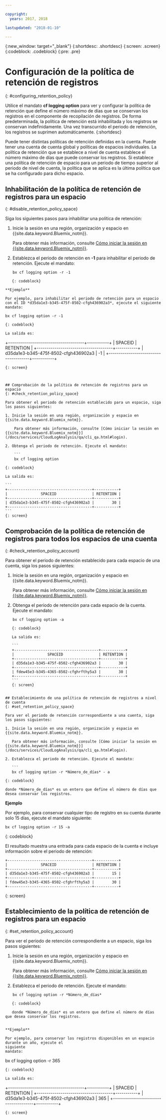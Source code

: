 ```yaml
---

copyright:
  years: 2017, 2018

lastupdated: "2018-01-10"

---
```


{:new_window: target="_blank"}
{:shortdesc: .shortdesc}
{:screen: .screen}
{:codeblock: .codeblock}
{:pre: .pre}

# Configuración de la política de retención de registros
{: #configuring_retention_policy}

Utilice el mandato **cf logging option** para ver y configurar la política de retención que define el número máximo de días que se conservan los registros en el componente de recopilación de registros. De forma predeterminada, la política de retención está inhabilitada y los registros se conservan indefinidamente. Una vez transcurrido el periodo de retención, los registros se suprimen automáticamente. 
{:shortdesc}

Puede tener distintas políticas de retención definidas en la cuenta. Puede tener una cuenta de cuenta global y políticas de espacios individuales. La política de retención que se establece a nivel de cuenta establece el número máximo de días que puede conservar los registros. Si establece una política de retención de espacio para un periodo de tiempo superior al periodo de nivel de cuenta, la política que se aplica es la última política que se ha configurado para dicho espacio. 


## Inhabilitación de la política de retención de registros para un espacio
{: #disable_retention_policy_space}

Siga los siguientes pasos para inhabilitar una política de retención:

1. Inicie la sesión en una región, organización y espacio en {{site.data.keyword.Bluemix_notm}}. 

    Para obtener más información, consulte [Cómo iniciar la sesión en {{site.data.keyword.Bluemix_notm}}](/docs/services/CloudLogAnalysis/qa/cli_qa.html#login).
    
2. Establezca el periodo de retención en **-1** para inhabilitar el periodo de retención. Ejecute el mandato:

    ```
    bx cf logging option -r -1
 ```
    {: codeblock}
    
**Ejemplo**
    
Por ejemplo, para inhabilitar el periodo de retención para un espacio con el ID *d35da1e3-b345-475f-8502-cfgh436902a3*, ejecute el siguiente mandato:

```
    bx cf logging option -r -1
 ```
{: codeblock}

La salida es:

```
+--------------------------------------+-----------+
|               SPACEID                | RETENTION |
+--------------------------------------+-----------+
| d35da1e3-b345-475f-8502-cfgh436902a3 |        -1 |
+--------------------------------------+-----------+
```
{: screen} 



## Comprobación de la política de retención de registros para un espacio
{: #check_retention_policy_space}

Para obtener el periodo de retención establecido para un espacio, siga los pasos siguientes:

1. Inicie la sesión en una región, organización y espacio en {{site.data.keyword.Bluemix_notm}}. 

    Para obtener más información, consulte [Cómo iniciar la sesión en {{site.data.keyword.Bluemix_notm}}](/docs/services/CloudLogAnalysis/qa/cli_qa.html#login).
    
2. Obtenga el periodo de retención. Ejecute el mandato:

    ```
    bx cf logging option
 ```
    {: codeblock}

    La salida es:

    ```
    +--------------------------------------+-----------+
    |               SPACEID                | RETENTION |
    +--------------------------------------+-----------+
    | d35da1e3-b345-475f-8502-cfgh436902a3 |        30 |
    +--------------------------------------+-----------+
    ```
    {: screen}
    

## Comprobación de la política de retención de registros para todos los espacios de una cuenta
{: #check_retention_policy_account}

Para obtener el periodo de retención establecido para cada espacio de una cuenta, siga los pasos siguientes:

1. Inicie la sesión en una región, organización y espacio en {{site.data.keyword.Bluemix_notm}}. 

    Para obtener más información, consulte [Cómo iniciar la sesión en {{site.data.keyword.Bluemix_notm}}](/docs/services/CloudLogAnalysis/qa/cli_qa.html#login).
    
2. Obtenga el periodo de retención para cada espacio de la cuenta. Ejecute el mandato:

    ```
    bx cf logging option -a
 ```
    {: codeblock}

    La salida es:

    ```
    +--------------------------------------+-----------+
    |               SPACEID                | RETENTION |
    +--------------------------------------+-----------+
    | d35da1e3-b345-475f-8502-cfgh436902a3 |        30 |
    +--------------------------------------+-----------+
    | fdew45e3-b345-4365-8502-cfghrfthy5a3 |        30 |
    +--------------------------------------+-----------+
    ```
    {: screen}
    

## Establecimiento de una política de retención de registros a nivel de cuenta
{: #set_retention_policy_space}

Para ver el periodo de retención correspondiente a una cuenta, siga los pasos siguientes:

1. Inicie la sesión en una región, organización y espacio en {{site.data.keyword.Bluemix_notm}}. 

    Para obtener más información, consulte [Cómo iniciar la sesión en {{site.data.keyword.Bluemix_notm}}](/docs/services/CloudLogAnalysis/qa/cli_qa.html#login).
    
2. Establezca el periodo de retención. Ejecute el mandato:

    ```
    bx cf logging option -r *Número_de_días* - a
 ```
    {: codeblock}
    
    donde *Número_de_días* es un entero que define el número de días que desea conservar los registros. 
    
    
**Ejemplo**
    
Por ejemplo, para conservar cualquier tipo de registro en su cuenta durante solo 15 días, ejecute el mandato siguiente:

```
bx cf logging option -r 15 -a
```
{: codeblock}

El resultado muestra una entrada para cada espacio de la cuenta e incluye información sobre el periodo de retención:

```
+--------------------------------------+-----------+
|               SPACEID                | RETENTION |
+--------------------------------------+-----------+
| d35da1e3-b345-475f-8502-cfgh436902a3 |        15 |
+--------------------------------------+-----------+
| fdew45e3-b345-4365-8502-cfghrfthy5a3 |        30 |
+--------------------------------------+-----------+
```
{: screen}

## Establecimiento de la política de retención de registros para un espacio
{: #set_retention_policy_account}

Para ver el periodo de retención correspondiente a un espacio, siga los pasos siguientes:

1. Inicie la sesión en una región, organización y espacio en {{site.data.keyword.Bluemix_notm}}. 

    Para obtener más información, consulte [Cómo iniciar la sesión en {{site.data.keyword.Bluemix_notm}}](/docs/services/CloudLogAnalysis/qa/cli_qa.html#login).
    
2. Establezca el periodo de retención. Ejecute el mandato:

    ```
    bx cf logging option -r *Número_de_días*
 ```
    {: codeblock}
    
    donde *Número_de_días* es un entero que define el número de días que desea conservar los registros.
    
    
**Ejemplo**
    
Por ejemplo, para conservar los registros disponibles en un espacio durante un año, ejecute el
siguiente
mandato:

```
bx cf logging option -r 365
```
{: codeblock}

La salida es:

```
+--------------------------------------+-----------+
|               SPACEID                | RETENTION |
+--------------------------------------+-----------+
| d35da1e3-b345-475f-8502-cfgh436902a3 |       365 |
+--------------------------------------+-----------+
```
{: screen}


